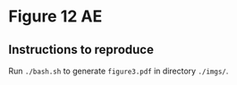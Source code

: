 # Figure 12 AE

## Instructions to reproduce

Run `./bash.sh` to generate `figure3.pdf` in directory `./imgs/`.